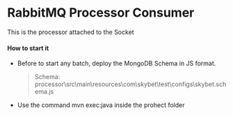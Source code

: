 # RabbitMQ Processor Consumer

This is the processor attached to the Socket

#### How to start it
* Before to start any batch, deploy the MongoDB Schema in JS format.
	> Schema: processor\src\main\resources\com\skybet\test\configs\skybet.schema.js
* Use the command mvn exec:java inside the prohect folder